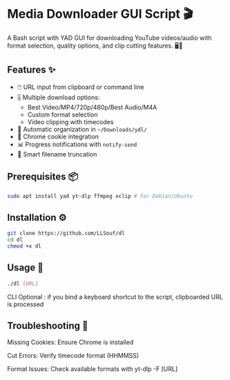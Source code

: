 # Media Downloader GUI Script 🎬

A Bash script with YAD GUI for downloading YouTube videos/audio with format selection, quality options, and clip cutting features. 🖥️🔧

## Features ✨
- 🖱️ URL input from clipboard or command line
- 🎚️ Multiple download options:
  - Best Video/MP4/720p/480p/Best Audio/M4A
  - Custom format selection
  - Video clipping with timecodes
- 📁 Automatic organization in `~/Downloads/ydl/`
- 🔐 Chrome cookie integration
- 📊 Progress notifications with `notify-send`
- 📝 Smart filename truncation

## Prerequisites 📦
```bash
sudo apt install yad yt-dlp ffmpeg xclip # For Debian/Ubuntu
```
## Installation ⚙️
```bash
git clone https://github.com/LLSouf/dl
cd dl
chmod +x dl
```
## Usage 🚀
```bash
./dl [URL]  
```
CLI Optional : if you bind a keyboard shortcut to the script, clipboarded URL is processed

## Troubleshooting 🚨
Missing Cookies: Ensure Chrome is installed

Cut Errors: Verify timecode format (HHMMSS)

Format Issues: Check available formats with yt-dlp -F [URL]
